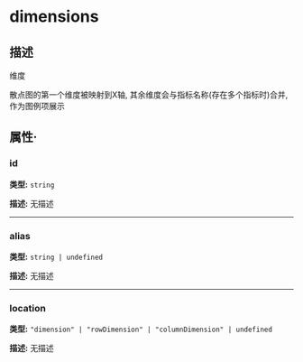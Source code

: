 # dimensions
## 描述
维度

散点图的第一个维度被映射到X轴, 其余维度会与指标名称(存在多个指标时)合并, 作为图例项展示


## 属性·

### id

**类型:** `string`

**描述:**
无描述

---

### alias

**类型:** `string | undefined`

**描述:**
无描述

---

### location

**类型:** `"dimension" | "rowDimension" | "columnDimension" | undefined`

**描述:**
无描述